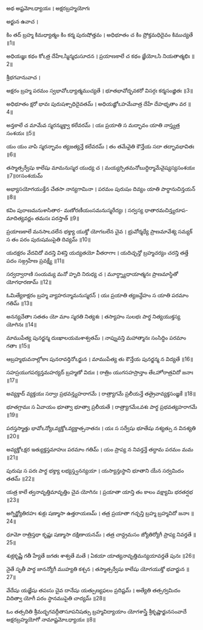 అథ అష్టమోఽధ్యాయః ।
అక్షరబ్రహ్మయోగః

అర్జున ఉవాచ ।

కిం తద్ బ్రహ్మ కిమధ్యాత్మం కిం కర్మ పురుషోత్తమ ।
అధిభూతం చ కిం ప్రోక్తమధిదైవం కిముచ్యతే ॥1॥

అధియజ్ఞః కథం కోఽత్ర దేహేఽస్మిన్మధుసూదన ।
ప్రయాణకాలే చ కథం జ్ఞేయోఽసి నియతాత్మభిః ॥2॥

శ్రీభగవానువాచ ।

అక్షరం బ్రహ్మ పరమం స్వభావోఽధ్యాత్మముచ్యతే ।
భూతభావోద్భవకరో విసర్గః కర్మసంజ్ఞితః ॥3॥

అధిభూతం క్షరో భావః పురుషశ్చాధిదైవతమ్ ।
అధియజ్ఞోఽహమేవాత్ర దేహే దేహభృతాం వర ॥4॥

అన్తకాలే చ మామేవ స్మరన్ముక్త్వా కలేవరమ్ ।
యః ప్రయాతి స మద్భావం యాతి నాస్త్యత్ర సంశయః ॥5॥

యం యం వాపి స్మరన్భావం త్యజత్యన్తే కలేవరమ్ ।
తం తమేవైతి కౌన్తేయ సదా తద్భావభావితః ॥6॥

తస్మాత్సర్వేషు కాలేషు మామనుస్మర యుధ్య చ ।
మయ్యర్పితమనోబుద్ధిర్మామేవైష్యస్యసంశయః ॥7॥orసంశయమ్

అభ్యాసయోగయుక్తేన చేతసా నాన్యగామినా ।
పరమం పురుషం దివ్యం యాతి పార్థానుచిన్తయన్ ॥8॥

కవిం పురాణమనుశాసితార- మణోరణీయంసమనుస్మరేద్యః ।
సర్వస్య ధాతారమచిన్త్యరూప- మాదిత్యవర్ణం తమసః పరస్తాత్ ॥9॥

ప్రయాణకాలే మనసాఽచలేన భక్త్యా యుక్తో యోగబలేన చైవ ।
భ్రువోర్మధ్యే ప్రాణమావేశ్య సమ్యక్ స తం పరం పురుషముపైతి దివ్యమ్ ॥10॥

యదక్షరం వేదవిదో వదన్తి విశన్తి యద్యతయో వీతరాగాః ।
యదిచ్ఛన్తో బ్రహ్మచర్యం చరన్తి తత్తే పదం సఙ్గ్రహేణ ప్రవక్ష్యే ॥11॥

సర్వద్వారాణి సంయమ్య మనో హృది నిరుధ్య చ ।
మూర్ధ్న్యాధాయాత్మనః ప్రాణమాస్థితో యోగధారణామ్ ॥12॥

ఓమిత్యేకాక్షరం బ్రహ్మ వ్యాహరన్మామనుస్మరన్ ।
యః ప్రయాతి త్యజన్దేహం స యాతి పరమాం గతిమ్ ॥13॥

అనన్యచేతాః సతతం యో మాం స్మరతి నిత్యశః ।
తస్యాహం సులభః పార్థ నిత్యయుక్తస్య యోగినః ॥14॥

మాముపేత్య పునర్జన్మ దుఃఖాలయమశాశ్వతమ్ ।
నాప్నువన్తి మహాత్మానః సంసిద్ధిం పరమాం గతాః ॥15॥

ఆబ్రహ్మభువనాల్లోకాః పునరావర్తినోఽర్జున ।
మాముపేత్య తు కౌన్తేయ పునర్జన్మ న విద్యతే ॥16॥

సహస్రయుగపర్యన్తమహర్యద్ బ్రహ్మణో విదుః ।
రాత్రిం యుగసహస్రాన్తాం తేఽహోరాత్రవిదో జనాః ॥17॥

అవ్యక్తాద్ వ్యక్తయః సర్వాః ప్రభవన్త్యహరాగమే ।
రాత్ర్యాగమే ప్రలీయన్తే తత్రైవావ్యక్తసంజ్ఞకే ॥18॥

భూతగ్రామః స ఏవాయం భూత్వా భూత్వా ప్రలీయతే ।
రాత్ర్యాగమేఽవశః పార్థ ప్రభవత్యహరాగమే ॥19॥

పరస్తస్మాత్తు భావోఽన్యోఽవ్యక్తోఽవ్యక్తాత్సనాతనః ।
యః స సర్వేషు భూతేషు నశ్యత్సు న వినశ్యతి ॥20॥

అవ్యక్తోఽక్షర ఇత్యుక్తస్తమాహుః పరమాం గతిమ్ ।
యం ప్రాప్య న నివర్తన్తే తద్ధామ పరమం మమ ॥21॥

పురుషః స పరః పార్థ భక్త్యా లభ్యస్త్వనన్యయా ।
యస్యాన్తఃస్థాని భూతాని యేన సర్వమిదం తతమ్ ॥22॥

యత్ర కాలే త్వనావృత్తిమావృత్తిం చైవ యోగినః ।
ప్రయాతా యాన్తి తం కాలం వక్ష్యామి భరతర్షభ ॥23॥

అగ్నిర్జ్యోతిరహః శుక్లః షణ్మాసా ఉత్తరాయణమ్ ।
తత్ర ప్రయాతా గచ్ఛన్తి బ్రహ్మ బ్రహ్మవిదో జనాః ॥24॥

ధూమో రాత్రిస్తథా కృష్ణః షణ్మాసా దక్షిణాయనమ్ ।
తత్ర చాన్ద్రమసం జ్యోతిర్యోగీ ప్రాప్య నివర్తతే ॥25॥

శుక్లకృష్ణే గతీ హ్యేతే జగతః శాశ్వతే మతే ।
ఏకయా యాత్యనావృత్తిమన్యయావర్తతే పునః ॥26॥

నైతే సృతీ పార్థ జానన్యోగీ ముహ్యతి కశ్చన ।
తస్మాత్సర్వేషు కాలేషు యోగయుక్తో భవార్జున ॥27॥

వేదేషు యజ్ఞేషు తపఃసు చైవ దానేషు యత్పుణ్యఫలం ప్రదిష్టమ్ ।
అత్యేతి తత్సర్వమిదం విదిత్వా యోగీ పరం స్థానముపైతి చాద్యమ్ ॥28॥


ఓం తత్సదితి శ్రీమద్భగవద్గీతాసూపనిషత్సు
బ్రహ్మవిద్యాయాం యోగశాస్త్రే శ్రీకృష్ణార్జునసంవాదే
అక్షరబ్రహ్మయోగో నామాష్టమోఽధ్యాయః ॥8॥